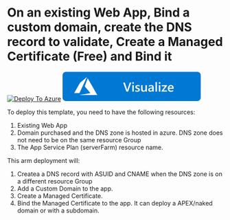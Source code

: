 # On an existing Web App, Bind a custom domain, create the DNS record to validate, Create a Managed Certificate (Free) and Bind it

[![Deploy To Azure](https://aka.ms/deploytoazurebutton)](https://portal.azure.com/#create/Microsoft.Template/uri/https%3A%2F%2Fraw.githubusercontent.com%2Fcoelho5br%2Fwebapp-bind-name-and-managed-certificate%2Fmaster%2Fcustomdomain.json)
[![Visualize](https://raw.githubusercontent.com/Azure/azure-quickstart-templates/master/1-CONTRIBUTION-GUIDE/images/visualizebutton.svg?sanitize=true)](https%3A%2F%2Fraw.githubusercontent.com%2Fcoelho5br%2FDeployManagedCertificate-BindToWebApp-APEXorChildCerts%2Fmaster%2Fazuredeploy.json)

To deploy this template, you need to have the following resources:

1. Existing Web App
2. Domain purchased and the DNS zone is hosted in azure. DNS zone does not need to be on the same resource Group
3. The App Service Plan (serverFarm) resource name.


This arm deployment will:

1. Createa a DNS record with ASUID and CNAME when the DNS zone is on a different resource Group
2. Add a Custom Domain to the app.
3. Create a  Managed Certificate.
4. Bind the Managed Certificate to the app. It can deploy a APEX/naked domain or with a subdomain.